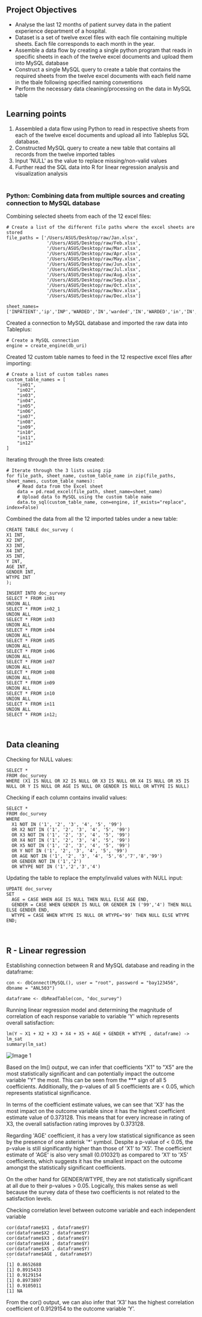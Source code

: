 ## Project Objectives
- Analyse the last 12 months of patient survey data in the patient experience department of a hospital.
- Dataset is a set of twelve excel files with each file containing multiple sheets. Each file corresponds to each month in the year.
- Assemble a data flow by creating a single python program that reads in specific sheets in each of the twelve excel documents and upload them into MySQL database
- Construct a single MySQL query to create a table that contains the required sheets from the twelve excel documents with each field name in the tbale following specified naming conventions
- Perform the necessary data cleaning/processing on the data in MySQL table

## Learning points
1) Assembled a data flow using Python to read in respective sheets from each of the twelve excel documents and upload all into Tableplus SQL database.
2) Constructed MySQL query to create a new table that contains all records from the twelve imported tables
3) Input 'NULL' as the value to replace missing/non-valid values
4) Further read the SQL data into R for linear regression analysis and visualization analysis <br> <br>

### Python: Combining data from multiple sources and creating connection to MySQL database

Combining selected sheets from each of the 12 excel files:
```
# Create a list of the different file paths where the excel sheets are stored
file_paths = ['/Users/ASUS/Desktop/raw/Jan.xlsx',
               '/Users/ASUS/Desktop/raw/Feb.xlsx',
               '/Users/ASUS/Desktop/raw/Mar.xlsx',
               '/Users/ASUS/Desktop/raw/Apr.xlsx',
               '/Users/ASUS/Desktop/raw/May.xlsx',
               '/Users/ASUS/Desktop/raw/Jun.xlsx',
               '/Users/ASUS/Desktop/raw/Jul.xlsx',
               '/Users/ASUS/Desktop/raw/Aug.xlsx',
               '/Users/ASUS/Desktop/raw/Sep.xlsx',
               '/Users/ASUS/Desktop/raw/Oct.xlsx',
               '/Users/ASUS/Desktop/raw/Nov.xlsx',
               '/Users/ASUS/Desktop/raw/Dec.xlsx']

sheet_names=['INPATIENT','ip','INP','WARDED','IN','warded','IN','WARDED','in','IN','InP','Inpatient']
```
Created a connection to MySQL database and imported the raw data into Tableplus:
```
# Create a MySQL connection
engine = create_engine(db_uri)
```

Created 12 custom table names to feed in the 12 respective excel files after importing:
```
# Create a list of custom tables names
custom_table_names = [
    "in01",
    "in02",
    "in03",
    "in04",
    "in05",
    "in06",
    "in07",
    "in08",
    "in09",
    "in10",
    "in11",
    "in12"
]
```

Iterating through the three lists created:
```
# Iterate through the 3 lists using zip
for file_path, sheet_name, custom_table_name in zip(file_paths, sheet_names, custom_table_names):
    # Read data from the Excel sheet
    data = pd.read_excel(file_path, sheet_name=sheet_name) 
    # Upload data to MySQL using the custom table name
    data.to_sql(custom_table_name, con=engine, if_exists="replace", index=False)
```

Combined the data from all the 12 imported tables under a new table:
```
CREATE TABLE doc_survey (
X1 INT,
X2 INT,
X3 INT,
X4 INT,
X5 INT,
Y INT,
AGE INT,
GENDER INT,
WTYPE INT
);

INSERT INTO doc_survey
SELECT * FROM in01
UNION ALL
SELECT * FROM in02_1
UNION ALL
SELECT * FROM in03
UNION ALL
SELECT * FROM in04
UNION ALL
SELECT * FROM in05
UNION ALL
SELECT * FROM in06
UNION ALL
SELECT * FROM in07
UNION ALL
SELECT * FROM in08
UNION ALL
SELECT * FROM in09
UNION ALL
SELECT * FROM in10
UNION ALL
SELECT * FROM in11
UNION ALL
SELECT * FROM in12;
```
<br>

## Data cleaning

Checking for NULL values:
```
SELECT *
FROM doc_survey
WHERE (X1 IS NULL OR X2 IS NULL OR X3 IS NULL OR X4 IS NULL OR X5 IS NULL OR Y IS NULL OR AGE IS NULL OR GENDER IS NULL OR WTYPE IS NULL)
```

Checking if each column contains invalid values:
```
SELECT *
FROM doc_survey
WHERE
  X1 NOT IN ('1', '2', '3', '4', '5', '99')
  OR X2 NOT IN ('1', '2', '3', '4', '5', '99')
  OR X3 NOT IN ('1', '2', '3', '4', '5', '99')
  OR X4 NOT IN ('1', '2', '3', '4', '5', '99')
  OR X5 NOT IN ('1', '2', '3', '4', '5', '99')
  OR Y NOT IN ('1', '2', '3', '4', '5', '99')
  OR AGE NOT IN ('1', '2', '3', '4', '5','6','7','8','99')
  OR GENDER NOT IN ('1','2')
  OR WTYPE NOT IN ('1','2','3','4')
```

Updating the table to replace the empty/invalid values with NULL input:
```
UPDATE doc_survey
SET
  AGE = CASE WHEN AGE IS NULL THEN NULL ELSE AGE END,
  GENDER = CASE WHEN GENDER IS NULL OR GENDER IN ('99','4') THEN NULL ELSE GENDER END,
  WTYPE = CASE WHEN WTYPE IS NULL OR WTYPE='99' THEN NULL ELSE WTYPE END;
```
<br>

## R - Linear regression

Establishing connection between R and MySQL database and reading in the dataframe:
```
con <- dbConnect(MySQL(), user = "root", password = "bay123456", dbname = "ANL503")

dataframe <- dbReadTable(con, "doc_survey")
```

Running linear regression model and determining the magnitude of correlation of each response variable to variable 'Y' which represents overall satisfaction:
```
lm(Y ~ X1 + X2 + X3 + X4 + X5 + AGE + GENDER + WTYPE , dataframe) -> lm_sat
summary(lm_sat)
```
![Image 1](https://github.com/bayyangjie/Data-Wrangling/blob/main/Images/regression.png?raw=true)

Based on the lm() output, we can infer that coefficients "X1" to "X5" are the most statistically significant and can potentially impact the outcome variable "Y" the most. This can be seen from the *** sign of all 5 coefficients. Additionally, the p-values of all 5 coefficients are < 0.05, which represents statistical significance.

In terms of the coefficient estimate values, we can see that 'X3' has the most impact on the outcome variable since it has the highest coefficient estimate value of 0.373128. This means that for every increase in rating of X3, the overall satisfaction rating improves by 0.373128.

Regarding 'AGE' coefficient, it has a very low statistical significance as seen by the presence of one asterisk '*' symbol. Despite a p-value of < 0.05, the p-value is still significantly higher than those of 'X1' to 'X5'. The coefficient estimate of 'AGE' is also very small (0.010321) as compared to 'X1' to 'X5' coefficients, which suggests it has the smallest impact on the outcome amongst the statistically significant coefficients. 

On the other hand for GENDER/WTYPE, they are not statistically significant at all due to their p-values > 0.05. Logically, this makes sense as well because the survey data of these two coefficients is not related to the satisfaction levels. <br>

Checking correlation level between outcome variable and each independent variable
```
cor(dataframe$X1 , dataframe$Y) 
cor(dataframe$X2 , dataframe$Y) 
cor(dataframe$X3 , dataframe$Y) 
cor(dataframe$X4 , dataframe$Y) 
cor(dataframe$X5 , dataframe$Y) 
cor(dataframe$AGE , dataframe$Y) 
``
[1] 0.8652688
[1] 0.8915433
[1] 0.9129154
[1] 0.8973897
[1] 0.9105011
[1] NA
```
From the cor() output, we can also infer that ‘X3’ has the highest correlation coefficient of  0.9129154 to the outcome variable ‘Y’.
